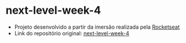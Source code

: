 # next-level-week-4

- Projeto desenvolvido a partir da imersão realizada pela [Rocketseat](https://rocketseat.com.br/)
- Link do repositório original: [next-level-week-4](https://github.com/rocketseat-education/nlw-04-reactjs)
